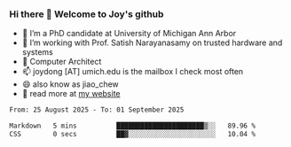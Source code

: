 ### Hi there 👋 Welcome to Joy's github

- 🔭 I’m a PhD candidate at University of Michigan Ann Arbor
- 🌱 I’m working with Prof. Satish Narayanasamy on trusted hardware and systems
- 👯 Computer Architect
- 📫 joydong [AT] umich.edu is the mailbox I check most often
- 😄 also know as jiao_chew
- 💬 read more at [my website](https://joydddd.github.io/)
<!--START_SECTION:waka-->

```txt
From: 25 August 2025 - To: 01 September 2025

Markdown   5 mins          ██████████████████████▒░░   89.96 %
CSS        0 secs          ██▓░░░░░░░░░░░░░░░░░░░░░░   10.04 %
```

<!--END_SECTION:waka-->
